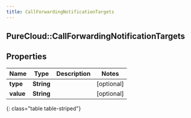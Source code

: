 ```yaml
---
title: CallForwardingNotificationTargets
---
```

## PureCloud::CallForwardingNotificationTargets

## Properties

|Name | Type | Description | Notes|
|------------ | ------------- | ------------- | -------------|
| **type** | **String** |  | [optional] |
| **value** | **String** |  | [optional] |
{: class="table table-striped"}


